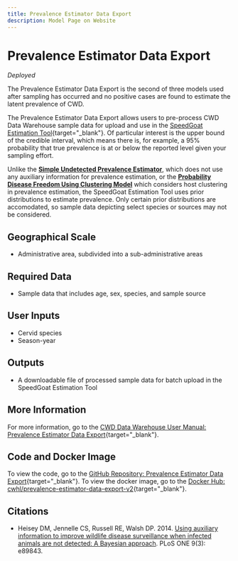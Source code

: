 ```yaml
---
title: Prevalence Estimator Data Export
description: Model Page on Website
---
```


# Prevalence Estimator Data Export
*Deployed*

The Prevalence Estimator Data Export is the second of three models used after sampling has occurred and no positive cases are found to estimate the latent prevalence of CWD. 

The Prevalence Estimator Data Export allows users to pre-process CWD Data Warehouse sample data for upload and use in the [SpeedGoat Estimation Tool](https://public.spdgt.com/app/wtsurv){target="_blank"}. Of particular interest is the upper bound of the credible interval, which means there is, for example, a 95% probability that true prevalence is at or below the reported level given your sampling effort.  

Unlike the [**Simple Undetected Prevalence Estimator**](SimpleUndetectedPrevalenceEstimator.md), which does not use any auxiliary information for prevalence estimation, or the [**Probability Disease Freedom Using Clustering Model**](ProbabilityDiseaseFreedomClustering.md) which considers host clustering in prevalence estimation, the SpeedGoat Estimation Tool uses prior distributions to estimate prevalence. Only certain prior distributions are accomodated, so sample data depicting select species or sources may not be considered. 

## Geographical Scale
* Administrative area, subdivided into a sub-administrative areas

## Required Data
* Sample data that includes age, sex, species, and sample source

## User Inputs
* Cervid species
* Season-year

## Outputs
* A downloadable file of processed sample data for batch upload in the SpeedGoat Estimation Tool 

## More Information
For more information, go to the [CWD Data Warehouse User Manual: Prevalence Estimator Data Export](https://pages.github.coecis.cornell.edu/CWHL/CWD-Data-Warehouse/speedgoat.html){target="_blank"}.

## Code and Docker Image
To view the code, go to the [GitHub Repository: Prevalence Estimator Data Export](https://github.com/Cornell-Wildlife-Health-Lab/prevalence-estimator-data-export-v2){target="_blank"}. To view the docker image, go to the [Docker Hub: cwhl/prevalence-estimator-data-export-v2](https://hub.docker.com/r/cwhl/prevalence-estimator-data-export-v2){target="_blank"}.

## Citations
* Heisey DM, Jennelle CS, Russell RE, Walsh DP. 2014. [Using auxiliary information to improve wildlife disease surveillance when infected animals are not detected: A Bayesian approach](https://doi.org/10.1371/journal.pone.0089843). PLoS ONE 9(3): e89843. 

